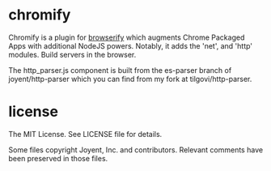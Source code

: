 chromify
===============

Chromify is a plugin for
[browserify](https://github.com/substack/node-browserify) which augments
Chrome Packaged Apps with additional NodeJS powers. Notably, it adds the
'net', and 'http' modules. Build servers in the browser.

The http_parser.js component is built from the es-parser branch of
joyent/http-parser which you can find from my fork at tilgovi/http-parser.

license
===============
The MIT License. See LICENSE file for details.

Some files copyright Joyent, Inc. and contributors. Relevant comments
have been preserved in those files.
